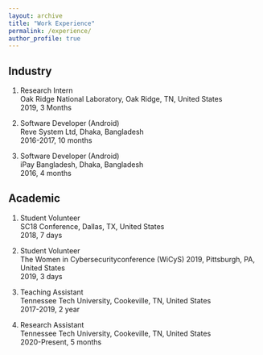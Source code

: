 ```yaml
---
layout: archive
title: "Work Experience"
permalink: /experience/
author_profile: true
---
```


## Industry

1. Research Intern<br/>
Oak Ridge National Laboratory, Oak Ridge, TN, United States<br/>
2019, 3 Months 

2. Software Developer (Android)<br/>
Reve System Ltd, Dhaka, Bangladesh<br/>
2016-2017, 10 months

3. Software Developer (Android)<br/>
iPay Bangladesh, Dhaka, Bangladesh<br/>
2016, 4 months

## Academic

1. Student Volunteer<br/>
SC18 Conference, Dallas, TX, United States<br/>
2018, 7 days

2. Student Volunteer<br/>
The Women in Cybersecurityconference (WiCyS) 2019, Pittsburgh, PA, United States<br/>
2019, 3 days

3. Teaching Assistant<br/>
Tennessee Tech University, Cookeville, TN, United States<br/>
2017-2019, 2 year

4. Research Assistant<br/>
Tennessee Tech University, Cookeville, TN, United States<br/>
2020-Present, 5 months
